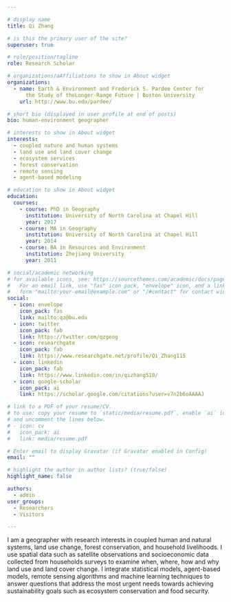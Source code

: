 ```yaml
---

# display name
title: Qi Zhang

# is this the primary user of the site?
superuser: true

# role/position/tagline
role: Research Scholar

# organizations/aAffiliations to show in About widget
organizations:
  - name: Earth & Environment and Frederick S. Pardee Center for
      the Study of theLonger-Range Future | Boston University
    url: http://www.bu.edu/pardee/

# short bio (displayed in user profile at end of posts)
bio: human-environment geographer

# interests to show in About widget
interests:
  - coupled nature and human systems
  - land use and land cover change
  - ecosystem services
  - forest conservation
  - remote sensing
  - agent-based modeling

# education to show in About widget
education:
  courses:
    - course: PhD in Geography
      institution: University of North Carolina at Chapel Hill
      year: 2017
    - course: MA in Geography
      institution: University of North Carolina at Chapel Hill
      year: 2014
    - course: BA in Resources and Environment
      institution: Zhejiang University
      year: 2011

# social/academic networking
# for available icons, see: https://sourcethemes.com/academic/docs/page-builder/#icons
#   For an email link, use "fas" icon pack, "envelope" icon, and a link in the
#   form "mailto:your-email@example.com" or "/#contact" for contact widget.
social:
  - icon: envelope
    icon_pack: fas
    link: mailto:qz@bu.edu
  - icon: twitter
    icon_pack: fab
    link: https://twitter.com/qzgeog
  - icon: researchgate
    icon_pack: fab
    link: https://www.researchgate.net/profile/Qi_Zhang115
  - icon: linkedin
    icon_pack: fab
    link: https://www.linkedin.com/in/qizhang510/
  - icon: google-scholar
    icon_pack: ai
    link: https://scholar.google.com/citations?user=v7n2b6oAAAAJ

# link to a PDF of your resume/CV.
# to use: copy your resume to `static/media/resume.pdf`, enable `ai` icons in `params.toml`, 
# and uncomment the lines below.
# - icon: cv
#   icon_pack: ai
#   link: media/resume.pdf

# Enter email to display Gravatar (if Gravatar enabled in Config)
email: ""

# highlight the author in author lists? (true/false)
highlight_name: false

authors:
  - admin
user_groups:
  - Researchers
  - Visitors

---
```


I am a geographer with research interests in coupled human and natural systems, land use change, forest conservation, and household livelihoods. I use spatial data such as satellite observations and socioeconomic data collected from households surveys to examine when, where, how and why land use and land cover change. I integrate statistical models, agent-based models, remote sensing algorithms and machine learning techniques to answer questions that address the most urgent needs towards achieving sustainability goals such as ecosystem conservation and food security.
